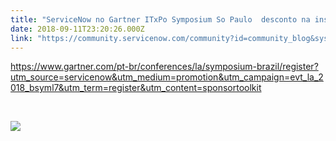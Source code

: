 ```yaml
---
title: "ServiceNow no Gartner ITxPo Symposium So Paulo  desconto na inscrio para clientes"
date: 2018-09-11T23:20:26.000Z
link: "https://community.servicenow.com/community?id=community_blog&sys_id=415f72acdb6863888e7c2926ca961916"
---
```

<p><a title="Link" href="https://www.gartner.com/pt-br/conferences/la/symposium-brazil/register?utm_source&#61;servicenow&amp;utm_medium&#61;promotion&amp;utm_campaign&#61;evt_la_2018_bsyml7&amp;utm_term&#61;register&amp;utm_content&#61;sponsortoolkit" target="_blank" rel="nofollow">https://www.gartner.com/pt-br/conferences/la/symposium-brazil/register?utm_source&#61;servicenow&amp;utm_medium&#61;promotion&amp;utm_campaign&#61;evt_la_2018_bsyml7&amp;utm_term&#61;register&amp;utm_content&#61;sponsortoolkit</a></p>
<p> </p>
<p><img style="max-width: 100%; max-height: 480px;" src="ce4ff66cdb6863888e7c2926ca9619b5.iix" /></p>
<p> </p>